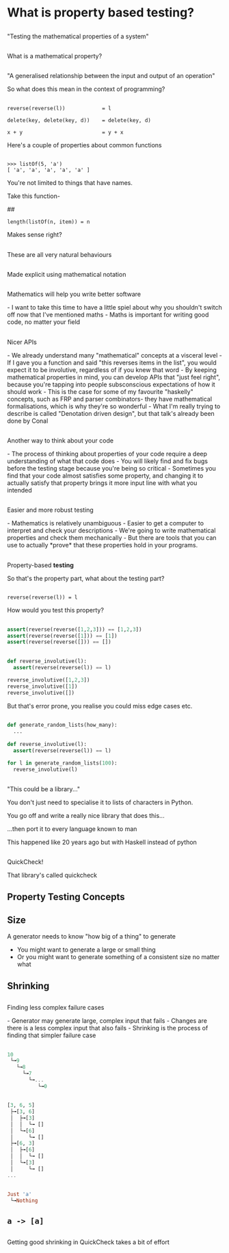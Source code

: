# What is property based testing?

##

"Testing the mathematical properties of a system"

##

What is a mathematical property?

## 

"A generalised relationship between the input and output of an operation"

<div class="notes">
So what does this mean in the context of programming?
</div>

##

```
reverse(reverse(l))            = l

delete(key, delete(key, d))    = delete(key, d)

x + y                          = y + x
```

<div class="notes">
Here's a couple of properties about common functions
</div>

##

```
>>> listOf(5, 'a')
[ 'a', 'a', 'a', 'a', 'a' ]
```

<div class="notes">
You're not limited to things that have names.

Take this function-

</div>
##

`length(listOf(n, item)) = n`

<div class="notes">
Makes sense right?
</div>

##

These are all very natural behaviours

##

Made explicit using mathematical notation

## 

Mathematics will help you write better software

<div class="notes">
- I want to take this time to have a little spiel about why
  you shouldn't switch off now that I've mentioned maths
- Maths is important for writing good code, no matter your field
</div>

##

Nicer APIs

<div class="notes">
- We already understand many "mathematical" concepts at a visceral level
- If I gave you a function and said "this reverses items in the list",
  you would expect it to be involutive, regardless of if you knew that word
- By keeping mathematical properties in mind, you can develop APIs
  that "just feel right", because you're tapping into people subsconscious
  expectations of how it should work
- This is the case for some of my favourite "haskelly" concepts, such
  as FRP and parser combinators- they have mathematical formalisations,
  which is why they're so wonderful
- What I'm really trying to describe is called "Denotation driven design",
  but that talk's already been done by Conal
</div>

##

Another way to think about your code

<div class="notes">
- The process of thinking about properties of your code require a deep understanding
  of what that code does
- You will likely find and fix bugs before the testing stage because you're being
  so critical
- Sometimes you find that your code almost satisfies some property, 
  and changing it to actually satisfy that property brings it more input
  line with what you intended
</div>

##

Easier and more robust testing

<div class="notes">
- Mathematics is relatively unambiguous
- Easier to get a computer to interpret and check your descriptions
- We're going to write mathematical properties and check them mechanically
- But there are tools that you can use to actually *prove* that these
  properties hold in your programs.
</div>

##

Property-based __testing__

<div class="notes">
So that's the property part, what about the testing part? 
</div>

## 

`reverse(reverse(l)) = l`

<div class="notes">
How would you test this property?
</div>

##

```python
assert(reverse(reverse([1,2,3])) == [1,2,3])
assert(reverse(reverse([1])) == [1])
assert(reverse(reverse([])) == [])
```

##

```python
def reverse_involutive(l):
  assert(reverse(reverse(l)) == l)
  
reverse_involutive([1,2,3])
reverse_involutive([1])
reverse_involutive([])
```

<div class="notes">
But that's error prone, you realise you could miss edge cases etc.
</div>

##

```python
def generate_random_lists(how_many):
  ...
  
def reverse_involutive(l):
  assert(reverse(reverse(l)) == l)

for l in generate_random_lists(100):
  reverse_involutive(l)
```

##

"This could be a library..."

<div class="notes">
You don't just need to specialise it to lists of characters in Python.

You go off and write a really nice library that does this...

...then port it to every language known to man

This happened like 20 years ago but with Haskell instead of python
</div>

##

QuickCheck!

<div class="notes">
That library's called quickcheck
</div>

## Property Testing Concepts

## Size

<div class="notes">
A generator needs to know "how big of a thing" to generate

- You might want to generate a large or small thing
- Or you might want to generate something of a consistent size no
  matter what
</div>

## Shrinking

##

Finding less complex failure cases

<div class="notes">
- Generator may generate large, complex input that fails
- Changes are there is a less complex input that also fails
- Shrinking is the process of finding that simpler failure case
</div>

##

```haskell
10
 └╼9
   └╼8
     └╼7
       └╼...
          └╼0
```

##
```haskell
[3, 6, 5]
 ├╼[3, 6]
 │  ├╼[3]
 │  │  └╼ []
 │  └╼[6]
 │     └╼ []
 ├╼[6, 3]
 │  ├╼[6]
 │  │  └╼ []
 │  └╼[3]
 │     └╼ []
...
```

##
```haskell
Just 'a'
 └╼Nothing
```
## `a -> [a]`

##

Getting good shrinking in QuickCheck takes a bit of effort

